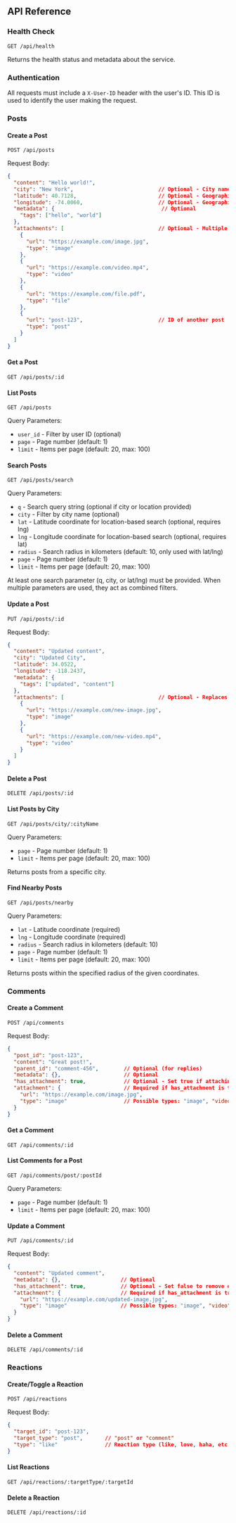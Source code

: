 ## API Reference

### Health Check

```
GET /api/health
```

Returns the health status and metadata about the service.

### Authentication

All requests must include a `X-User-ID` header with the user's ID. This ID is used to identify the user making the request.

### Posts

#### Create a Post

```
POST /api/posts
```

Request Body:
```json
{
  "content": "Hello world!",
  "city": "New York",                           // Optional - City name
  "latitude": 40.7128,                          // Optional - Geographic coordinate
  "longitude": -74.0060,                        // Optional - Geographic coordinate
  "metadata": {                                  // Optional
    "tags": ["hello", "world"]
  },
  "attachments": [                              // Optional - Multiple attachments
    {
      "url": "https://example.com/image.jpg",
      "type": "image"
    },
    {
      "url": "https://example.com/video.mp4",
      "type": "video"
    },
    {
      "url": "https://example.com/file.pdf",
      "type": "file"
    },
    {
      "url": "post-123",                        // ID of another post
      "type": "post"
    }
  ]
}
```

#### Get a Post

```
GET /api/posts/:id
```

#### List Posts

```
GET /api/posts
```

Query Parameters:
- `user_id` - Filter by user ID (optional)
- `page` - Page number (default: 1)
- `limit` - Items per page (default: 20, max: 100)

#### Search Posts

```
GET /api/posts/search
```

Query Parameters:
- `q` - Search query string (optional if city or location provided)
- `city` - Filter by city name (optional)
- `lat` - Latitude coordinate for location-based search (optional, requires lng)
- `lng` - Longitude coordinate for location-based search (optional, requires lat)
- `radius` - Search radius in kilometers (default: 10, only used with lat/lng)
- `page` - Page number (default: 1)
- `limit` - Items per page (default: 20, max: 100)

At least one search parameter (q, city, or lat/lng) must be provided. When multiple parameters are used, they act as combined filters.

#### Update a Post

```
PUT /api/posts/:id
```

Request Body:
```json
{
  "content": "Updated content",
  "city": "Updated City",
  "latitude": 34.0522,
  "longitude": -118.2437,
  "metadata": {
    "tags": ["updated", "content"]
  },
  "attachments": [                              // Optional - Replaces existing attachments
    {
      "url": "https://example.com/new-image.jpg",
      "type": "image"
    },
    {
      "url": "https://example.com/new-video.mp4",
      "type": "video"
    }
  ]
}
```

#### Delete a Post

```
DELETE /api/posts/:id
```

#### List Posts by City

```
GET /api/posts/city/:cityName
```

Query Parameters:
- `page` - Page number (default: 1)
- `limit` - Items per page (default: 20, max: 100)

Returns posts from a specific city.

#### Find Nearby Posts

```
GET /api/posts/nearby
```

Query Parameters:
- `lat` - Latitude coordinate (required)
- `lng` - Longitude coordinate (required)
- `radius` - Search radius in kilometers (default: 10)
- `page` - Page number (default: 1)
- `limit` - Items per page (default: 20, max: 100)

Returns posts within the specified radius of the given coordinates.

### Comments

#### Create a Comment

```
POST /api/comments
```

Request Body:
```json
{
  "post_id": "post-123",
  "content": "Great post!",
  "parent_id": "comment-456",        // Optional (for replies)
  "metadata": {},                    // Optional
  "has_attachment": true,            // Optional - Set true if attaching media
  "attachment": {                    // Required if has_attachment is true
    "url": "https://example.com/image.jpg",
    "type": "image"                  // Possible types: "image", "video", "file", "post"
  }
}
```

#### Get a Comment

```
GET /api/comments/:id
```

#### List Comments for a Post

```
GET /api/comments/post/:postId
```

Query Parameters:
- `page` - Page number (default: 1)
- `limit` - Items per page (default: 20, max: 100)

#### Update a Comment

```
PUT /api/comments/:id
```

Request Body:
```json
{
  "content": "Updated comment",
  "metadata": {},                   // Optional
  "has_attachment": true,           // Optional - Set false to remove existing attachment
  "attachment": {                   // Required if has_attachment is true
    "url": "https://example.com/updated-image.jpg",
    "type": "image"                 // Possible types: "image", "video", "file", "post"
  }
}
```

#### Delete a Comment

```
DELETE /api/comments/:id
```

### Reactions

#### Create/Toggle a Reaction

```
POST /api/reactions
```

Request Body:
```json
{
  "target_id": "post-123",
  "target_type": "post",       // "post" or "comment"
  "type": "like"               // Reaction type (like, love, haha, etc.)
}
```

#### List Reactions

```
GET /api/reactions/:targetType/:targetId
```

#### Delete a Reaction

```
DELETE /api/reactions/:id
```
